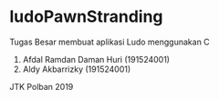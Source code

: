 # ludoPawnStranding
Tugas Besar membuat aplikasi Ludo menggunakan C
1. Afdal Ramdan Daman Huri (191524001)
2. Aldy Akbarrizky (191524001)

JTK Polban 2019
